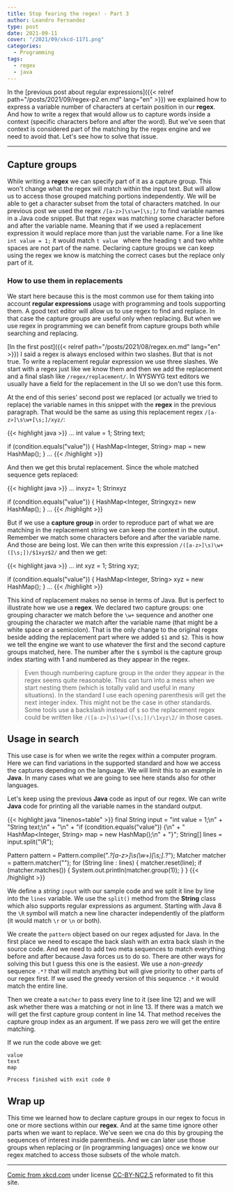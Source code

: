 ```yaml
---
title: Stop fearing the regex! - Part 3
author: Leandro Fernandez
type: post
date: 2021-09-11
cover: "/2021/09/xkcd-1171.png"
categories:
  - Programming
tags:
  - regex
  - java
---
```


In the [previous post about regular expressions]({{< relref path="/posts/2021/09/regex-p2.en.md" lang="en" >}}) we explained how to express a variable number of characters at certain position in our **regex**. And how to write a regex that would allow us to capture words inside a context (specific characters before and after the word). But we've seen that context is considered part of the matching by the regex engine and we need to avoid that. Let's see how to solve that issue.

---

## Capture groups

While writing a **regex** we can specify part of it as a capture group. This won't change what the regex will match within the input text. But will allow us to access those grouped matching portions independently. We will be able to get a character subset from the total of characters matched. In our previous post we used the regex  `/[a-z>]\s\w+[\s;]/` to find variable names in a Java code snippet. But that regex was matching some character before and after the variable name. Meaning that if we used a replacement expression it would replace more than just the variable name. For a line like `int value = 1;` it would match `t value ` where the heading `t` and two white spaces are not part of the name. Declaring capture groups we can keep using the regex we know is matching the correct cases but the replace only part of it.

### How to use them in replacements

We start here because this is the most common use for them taking into account **regular expressions** usage with programming and tools supporting them. A good text editor will allow us to use regex to find and replace. In that case the capture groups are useful only when replacing. But when we use regex in programming we can benefit from capture groups both while searching and replacing.

[In the first post]({{< relref path="/posts/2021/08/regex.en.md" lang="en" >}}) I said a regex is always enclosed within two slashes. But that is not true. To write a replacement regular expression we use three slashes. We start with a regex just like we know them and then we add the replacement and a final slash like `/regex/replacement/`. In WYSWYG text editors we usually have a field for the replacement in the UI so we don't use this form.

At the end of this series' second post we replaced (or actually we tried to replace) the variable names in this snippet with the **regex** in the previous paragraph. That would be the same as using this replacement regex `/[a-z>]\s\w+[\s;]/xyz/`:

{{< highlight java >}}
...
int value = 1;
String text;

if (condition.equals("value")) {
  HashMap<Integer, String> map = new HashMap();
}
...
{{< /highlight >}}

And then we get this brutal replacement. Since the whole matched sequence gets replaced:

{{< highlight java >}}
...
inxyz= 1;
Strinxyz

if (condition.equals("value")) {
  HashMap<Integer, Stringxyz= new HashMap();
}
...
{{< /highlight >}}

But if we use a **capture group** in order to reproduce part of what we are matching in the replacement string we can keep the context in the output. Remember we match some characters before and after the variable name. And those are being lost. We can then write this expression `/([a-z>]\s)\w+([\s;])/$1xyz$2/` and then we get:

{{< highlight java >}}
...
int xyz = 1;
String xyz;

if (condition.equals("value")) {
  HashMap<Integer, String> xyz = new HashMap();
}
...
{{< /highlight >}}

This kind of replacement makes no sense in terms of Java. But is perfect to illustrate how we use a **regex**. We declared two capture groups: one grouping character we match before the `\w+` sequence and another one grouping the character we match after the variable name (that might be a white space or a semicolon). That is the only change to the original regex beside adding the replacement part where we added  `$1` and `$2`. This is how we tell the engine we want to use whatever the first and the second capture groups matched, here. The number after the `$` symbol is the capture group index starting with 1 and numbered as they appear in the regex.

> Even though numbering capture group in the order they appear in the regex seems quite reasonable. This can turn into a mess when we start nesting them (which is totally valid and useful in many situations). In the standard I use each opening parenthesis will get the next integer index. This might not be the case in other standards. Some tools use a backslash instead of `$` so the replacement regex could be written like  `/([a-z>]\s)\w+([\s;])/\1xyz\2/` in those cases.

## Usage in search

This use case is for when we write the regex within a computer program. Here we can find variations in the supported standard and how we access the captures depending on the language. We will limit this to an example in **Java**. In many cases what we are going to see here stands also for other languages.

Let's keep using the previous **Java** code as input of our regex. We can write **Java** code for printing all the variable names in the standard output.

{{< highlight java "linenos=table" >}}
final String input = "int value = 1;\n" +
    "String text;\n" +
    "\n" +
    "if (condition.equals(\"value\")) {\n" +
    "  HashMap<Integer, String> map = new HashMap();\n" +
    "}";
String[] lines = input.split("\\R");

Pattern pattern = Pattern.compile(".*?[a-z>]\\s(\\w+)[\\s;].*?");
Matcher matcher = pattern.matcher("");
for (String line : lines) {
  matcher.reset(line);
  if (matcher.matches()) {
    System.out.println(matcher.group(1));
  }
}
{{< /highlight >}}

We define a _string_ `input` with our sample code and we split it line by line into the `lines` variable. We use the `split()` method from the **String** class which also supports regular expressions as argument. Starting with Java 8 the `\R` symbol will match a new line character independently of the platform (it would match `\r` or `\n` or both).

We create the `pattern` object based on our regex adjusted for Java. In the first place we need to escape the back slash with an extra back slash in the source code. And we need to add two meta sequences to match everything before and after because Java forces us to do so. There are other ways for solving this but I guess this one is the easiest. We use a _non-greedy_ sequence `.*?` that will match anything but will give priority to other parts of our regex first. If we used the greedy version of this sequence `.*` it would match the entire line.

Then we create a `matcher` to pass every line to it (see line 12) and we will ask whether there was a matching or not in line 13. If there was a match we will get the first capture group content in line 14. That method receives the capture group index as an argument. If we pass zero we will get the entire matching.

If we run the code above we get:

```
value
text
map

Process finished with exit code 0
```

## Wrap up

This time we learned how to declare capture groups in our regex to focus in one or more sections within our **regex**. And at the same time ignore other parts when we want to replace. We've seen we cna do this by grouping the sequences of interest inside parenthesis. And we can later use those groups when replacing or (in programming languages) once we know our regex matched to access those subsets of the whole match.

---
[Comic from xkcd.com](https://xkcd.com/1171/) under license [CC-BY-NC2.5](https://creativecommons.org/licenses/by-nc/2.5/) reformated to fit this site.
